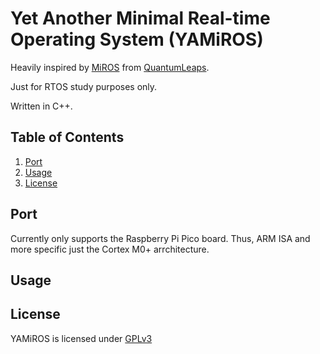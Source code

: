 # Yet Another Minimal Real-time Operating System (YAMiROS)

Heavily inspired by [MiROS](https://github.com/QuantumLeaps/MiROS) from [QuantumLeaps](https://www.state-machine.com/).

Just for RTOS study purposes only.

Written in C++.

## Table of Contents
1. [Port](#environment)
2. [Usage](#usage)
3. [License](#license)

## Port
Currently only supports the Raspberry Pi Pico board. Thus, ARM ISA and more specific just the Cortex M0+ arrchitecture.

## Usage 


## License 
YAMiROS is licensed under [GPLv3](./LICENSE.txt)
